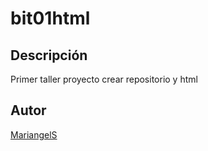 # bit01html

## Descripción
Primer taller proyecto crear repositorio y html

## Autor
[MariangelS](http://Wa.me/+573242056137)
